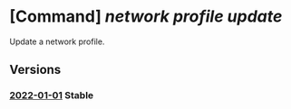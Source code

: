 # [Command] _network profile update_

Update a network profile.

## Versions

### [2022-01-01](/Resources/mgmt-plane/L3N1YnNjcmlwdGlvbnMve30vcmVzb3VyY2Vncm91cHMve30vcHJvdmlkZXJzL21pY3Jvc29mdC5uZXR3b3JrL25ldHdvcmtwcm9maWxlcy97fQ==/2022-01-01.xml) **Stable**

<!-- mgmt-plane /subscriptions/{}/resourcegroups/{}/providers/microsoft.network/networkprofiles/{} 2022-01-01 -->
